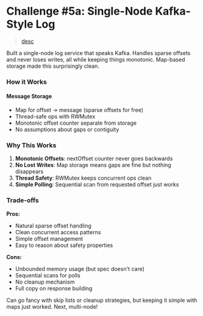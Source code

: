 # Challenge #5a: Single-Node Kafka-Style Log
> [desc](https://fly.io/dist-sys/5a/)

Built a single-node log service that speaks Kafka. Handles sparse offsets and never loses writes, all while keeping things monotonic. Map-based storage made this surprisingly clean.

### How it Works

#### Message Storage
- Map for offset -> message (sparse offsets for free)
- Thread-safe ops with RWMutex
- Monotonic offset counter separate from storage
- No assumptions about gaps or contiguity

### Why This Works
1. **Monotonic Offsets**: nextOffset counter never goes backwards
2. **No Lost Writes**: Map storage means gaps are fine but nothing disappears
3. **Thread Safety**: RWMutex keeps concurrent ops clean
4. **Simple Polling**: Sequential scan from requested offset just works

### Trade-offs
**Pros:**
- Natural sparse offset handling 
- Clean concurrent access patterns
- Simple offset management
- Easy to reason about safety properties

**Cons:**
- Unbounded memory usage (but spec doesn't care)
- Sequential scans for polls
- No cleanup mechanism
- Full copy on response building

Can go fancy with skip lists or cleanup strategies, but keeping it simple with maps just worked.
Next, multi-node!